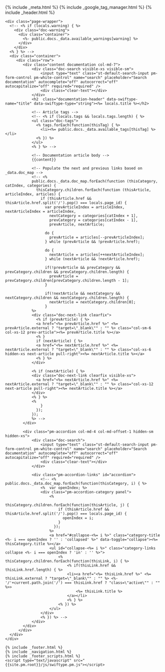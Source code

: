 <!DOCTYPE html>
<html lang="en">
{% include _meta.html %}
<body class="<%= current.source %> regular">
    {% include _google_tag_manager.html %}
    {% include _header.html %}

    <div class="page-wrapper">
      <!-- <% if (locals.warning) { %>
        <div class="doc-warning">
          <div class="container">
            <%- public.docs._data.available_warnings[warning] %>
          </div>
        </div>
      <% } %> -->
      <div class="container">
         <div class="row">
            <div class="content documentation col-md-7">
                <div class="doc-search visible-xs visible-sm">
                    <input type="text" class="st-default-search-input pm-form-control pm-white-control" name="search" placeholder="Search documentation" autocomplete="off" autocorrect="off" autocapitalize="off" required="required" />
                    <div class="clear-text"></div>
                </div>
                <h2  class="documentation-header" data-swiftype-name="title" data-swiftype-type="string"><%= locals.title %></h2>

                <!-- Article tags -->
                <!-- <% if (locals.tags && locals.tags.length) { %>
                <ul class="doc-tags">
                  <% tags.forEach(function(thisTag) { %>
                    <li><%= public.docs._data.available_tags[thisTag] %></li>
                  <% }) %>
                </ul>
                <% } %> -->

                <!-- Documentation article body -->
                {{content}}

                <!-- Populate the next and previous links based on _data.doc_map -->
                <!-- <%
                public.docs._data.doc_map.forEach(function (thisCategory, catIndex, categories) {
                  thisCategory.children.forEach(function (thisArticle, articleIndex, articles) {
                    if (thisArticle.href && thisArticle.href.split('/').pop() === locals.page_id) {
                      var prevArticleIndex = articleIndex, nextArticleIndex = articleIndex,
                        nextCategory = categories[catIndex + 1],
                        prevCategory = categories[catIndex - 1],
                        prevArticle, nextArticle;

                      do {
                        prevArticle = articles[--prevArticleIndex];
                      } while (prevArticle && !prevArticle.href);

                      do {
                        nextArticle = articles[++nextArticleIndex];
                      } while (nextArticle && !nextArticle.href);

                      if(!prevArticle && prevCategory && prevCategory.children && prevCategory.children.length) {
                        prevArticle = prevCategory.children[prevCategory.children.length - 1];
                      }

                      if(!nextArticle && nextCategory && nextCategory.children && nextCategory.children.length) {
                        nextArticle = nextCategory.children[0];
                      }
                %>
                <div class="doc-next-link clearfix">
                  <% if (prevArticle) { %>
                  <a href="<%= prevArticle.href %>" <%= prevArticle.external ? "target=\"_blank\"" : "" %> class="col-sm-6 col-xs-12 prev-article"><%= prevArticle.title %></a>
                  <% }
                  if (nextArticle) { %>
                  <a href="<%= nextArticle.href %>" <%= nextArticle.external ? "target=\"_blank\"" : "" %> class="col-xs-6 hidden-xs next-article pull-right"><%= nextArticle.title %></a>
                  <% } %>
                </div>

                <% if (nextArticle) { %>
                <div class="doc-next-link clearfix visible-xs">
                  <a href="<%= nextArticle.href %>" <%= nextArticle.external ? "target=\"_blank\"" : "" %> class="col-xs-12 next-article pull-right"><%= nextArticle.title %></a>
                </div>
                <% } %>
                <%
                    }
                  });
                });
                %> -->
            </div>

            <div class="pm-accordion col-md-4 col-md-offset-1 hidden-sm hidden-xs">
                <div class="doc-search">
                    <input type="text" class="st-default-search-input pm-form-control pm-white-control" name="search" placeholder="Search documentation" autocomplete="off" autocorrect="off" autocapitalize="off" required="required" />
                    <div class="clear-text"></div>
                </div>

                <div class="pm-accordion-links" id="accordion">
                    <!-- <% public.docs._data.doc_map.forEach(function(thisCategory, i) { %>
                    <%  var openIndex; %>
                    <div class="pm-accordion-category panel">
                        <%
                          thisCategory.children.forEach(function(thisArticle, j) {
                            if (thisArticle.href && thisArticle.href.split('/').pop() === locals.page_id) {
                              openIndex = i;
                            }
                          });
                        %>
                        <a href="#collapse-<%= i %>" class="category-title <%- i === openIndex ? '' : 'collapsed' %>" data-toggle="collapse"><%= thisCategory.title %></a>
                        <ul id="collapse-<%= i %>" class="category-links collapse <%- i === openIndex ? 'in' : '' %>">
                            <% thisCategory.children.forEach(function(thisLink, i) { %>
                                <% if(thisLink.href && thisLink.href.length) { %>
                                <li><a href="<%= thisLink.href %>" <%= thisLink.external ? "target=\"_blank\"" : "" %> <%- '/'+current.path.join('/') === thisLink.href ? "class=\"active\"" : "" %>>
                                    <%= thisLink.title %>
                                </a></li>
                                <% } %>
                            <% }) %>
                        </ul>
                    </div>
                    <% }) %> -->
                </div>
            </div>
          </div>
      </div>
    </div>

    {% include _footer.html %}
    {% include _navigation.html %}
    {% include _footer_scripts.html %}
    <script type="text/javascript" src="{{site.pm.root}}/js/swiftype.pm.js"></script>
  </body>
</html>
